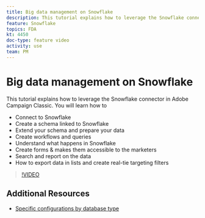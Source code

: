 ```yaml
---
title: Big data management on Snowflake
description: This tutorial explains how to leverage the Snowflake connector in Adobe Campaign Classic
feature: Snowflake
topics: FDA
kt: 4450
doc-type: feature video
activity: use
team: PM
---
```


# Big data management on Snowflake

This tutorial explains how to leverage the Snowflake connector in Adobe Campaign Classic.
You will learn how to

* Connect to Snowflake
* Create a schema linked to Snowflake
* Extend your schema and prepare your data
* Create workflows and queries
* Understand what happens in Snowflake
* Create forms & makes them accessible to the marketers
* Search and report on the data
* How to export data in lists and create real-tie targeting filters

>[!VIDEO](https://video.tv.adobe.com/v/31588?quality=12&learn=on)

## Additional Resources

* [Specific configurations by database type](https://docs-stg.corp.adobe.com/content/help/en/campaign-classic/using/getting-started/accessing-external-database/specific-configuration-database.html)
